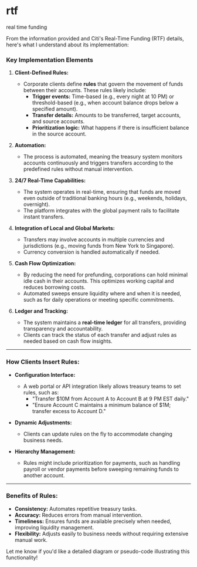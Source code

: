 # rtf
real time funding



From the information provided and Citi's Real-Time Funding (RTF) details, here's what I understand about its implementation:

### **Key Implementation Elements**

1. **Client-Defined Rules:**
   - Corporate clients define **rules** that govern the movement of funds between their accounts. These rules likely include:
     - **Trigger events:** Time-based (e.g., every night at 10 PM) or threshold-based (e.g., when account balance drops below a specified amount).
     - **Transfer details:** Amounts to be transferred, target accounts, and source accounts.
     - **Prioritization logic:** What happens if there is insufficient balance in the source account.

2. **Automation:**
   - The process is automated, meaning the treasury system monitors accounts continuously and triggers transfers according to the predefined rules without manual intervention.

3. **24/7 Real-Time Capabilities:**
   - The system operates in real-time, ensuring that funds are moved even outside of traditional banking hours (e.g., weekends, holidays, overnight).
   - The platform integrates with the global payment rails to facilitate instant transfers.

4. **Integration of Local and Global Markets:**
   - Transfers may involve accounts in multiple currencies and jurisdictions (e.g., moving funds from New York to Singapore).
   - Currency conversion is handled automatically if needed.

5. **Cash Flow Optimization:**
   - By reducing the need for prefunding, corporations can hold minimal idle cash in their accounts. This optimizes working capital and reduces borrowing costs.
   - Automated sweeps ensure liquidity where and when it is needed, such as for daily operations or meeting specific commitments.

6. **Ledger and Tracking:**
   - The system maintains a **real-time ledger** for all transfers, providing transparency and accountability.
   - Clients can track the status of each transfer and adjust rules as needed based on cash flow insights.

---

### **How Clients Insert Rules:**

- **Configuration Interface:** 
  - A web portal or API integration likely allows treasury teams to set rules, such as:
    - "Transfer $10M from Account A to Account B at 9 PM EST daily."
    - "Ensure Account C maintains a minimum balance of $1M; transfer excess to Account D."
  
- **Dynamic Adjustments:**
  - Clients can update rules on the fly to accommodate changing business needs.

- **Hierarchy Management:**
  - Rules might include prioritization for payments, such as handling payroll or vendor payments before sweeping remaining funds to another account.

---

### **Benefits of Rules:**
- **Consistency:** Automates repetitive treasury tasks.
- **Accuracy:** Reduces errors from manual intervention.
- **Timeliness:** Ensures funds are available precisely when needed, improving liquidity management.
- **Flexibility:** Adjusts easily to business needs without requiring extensive manual work. 

Let me know if you'd like a detailed diagram or pseudo-code illustrating this functionality!

